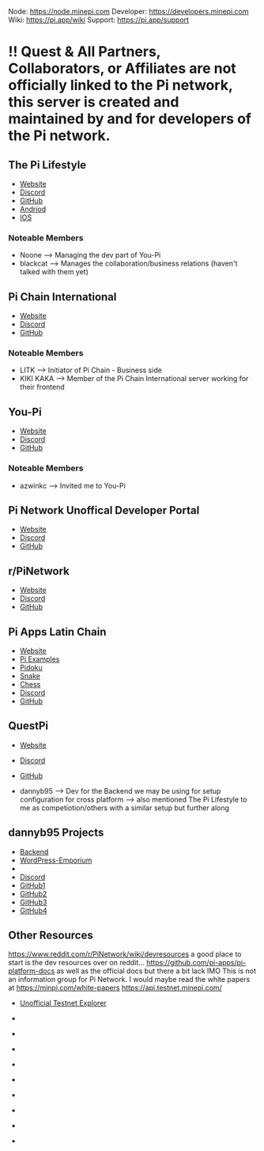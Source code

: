 
Node: https://node.minepi.com
Developer: https://developers.minepi.com
Wiki: https://pi.app/wiki
Support: https://pi.app/support

# !! Quest & All Partners, Collaborators, or Affiliates are not officially linked to the Pi network, this server is created and maintained by and for developers of the Pi network.



## The Pi Lifestyle

- [Website](https://thepilifestylemarket.com/)
- [Discord](https://discord.gg/thepilifestyle)
- [GitHub]()
- [Andriod](https://play.google.com/store/apps/details?id=com.app.thepilifestylemarket)
- [IOS](https://apps.apple.com/us/app/the-pi-lifestyle/id1528268790)

### Noteable Members

- Noone --> Managing the dev part of You-Pi
- blackcat --> Manages the collaboration/business relations (haven't talked with them yet)

## Pi Chain International

- [Website]()
- [Discord](https://discord.gg/cukVDdguEf)
- [GitHub]()

### Noteable Members

- LITK -->  Initiator of Pi Chain - Business side
- KIKI KAKA --> Member of the Pi Chain International server working for their frontend

## You-Pi

- [Website](https://www.you-pi.com/)
- [Discord](https://discord.gg/Svc2PXdpG5)
- [GitHub]()

### Noteable Members

- azwinkc --> Invited me to You-Pi

## Pi Network Unoffical Developer Portal

- [Website]()
- [Discord](https://discord.gg/uCrbeDA6)
- [GitHub]()

## r/PiNetwork

- [Website]()
- [Discord](https://discord.gg/MHH2HUWwUG)
- [GitHub]()

## Pi Apps Latin Chain

- [Website](https://latin-chain.com/)
- [Pi Examples](https://piapp-example.latin-chain.com)
- [Pidoku](https://sudoku.latin-chain.com)
- [Snake](https://snake.latin-chain.com)
- [Chess](https://chess.latin-chain.com)
- [Discord](https://discord.gg/cGCgGN6AVp)
- [GitHub](https://github.com/rockcesar/PiNetworkDevelopments)

## QuestPi

- [Website]()
- [Discord](https://discord.gg/hC78rPGJxH)
- [GitHub]()

- dannyb95 --> Dev for the Backend we may be using for setup configuration for cross platform
    --> also mentioned The Pi Lifestyle to me as competiotion/others with a similar setup but further along


## dannyb95 Projects

- [Backend](https://questpi.web.app/)
- [WordPress-Emporium](https://pi-emporium.com/)
- 
- [Discord]()
- [GitHub1](https://github.com/QuestPi/Backend)
- [GitHub2](https://github.com/QuestPi/PiPayments)
- [GitHub3](https://github.com/QuestPi/PiWoo)
- [GitHub4](https://github.com/QuestPi/PiWooTheme)

## Other Resources

https://www.reddit.com/r/PiNetwork/wiki/devresources a good place to start is the dev resources over on reddit...
https://github.com/pi-apps/pi-platform-docs as well as the official docs but there a bit lack IMO
This is not an information group for Pi Network. I would maybe read the white papers at https://minpi.com/white-papers
https://api.testnet.minepi.com/

- [Unofficial Testnet Explorer](https://pi-blockchain.net)

- [](https://flappypi.eastus.cloudapp.azure.com/)
- [](https://litemint.io/)
- [](https://github.com/PiNetwork-js)
- [](https://github.com/slyg/stellar-tinkering)
- [](https://gist.github.com/greenarmor/5771e875e7cae7d096deed1a517df450)
- []()
- []()
- []()
- 